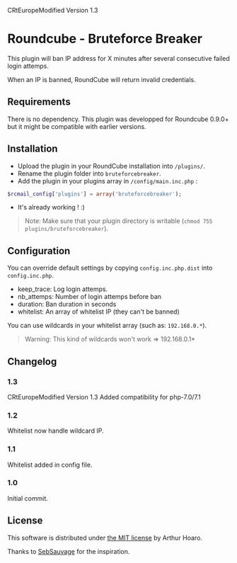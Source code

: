 CRtEuropeModified Version 1.3

# Roundcube - Bruteforce Breaker

This plugin will ban IP address for X minutes after several consecutive failed login attemps.

When an IP is banned, RoundCube will return invalid credentials.

## Requirements

There is no dependency. This plugin was developped for Roundcube 0.9.0+ but it might be compatible with earlier versions.

## Installation

 * Upload the plugin in your RoundCube installation into `/plugins/`.
 * Rename the plugin folder into `bruteforcebreaker`.
 * Add the plugin in your plugins array in `/config/main.inc.php` :
 
```php
$rcmail_config['plugins'] = array('bruteforcebreaker');
```
 * It's already working ! :)

> Note: Make sure that your plugin directory is writable (`chmod 755 plugins/bruteforcebreaker`).

## Configuration

You can override default settings by copying `config.inc.php.dist` into `config.inc.php`.

 * keep_trace: Log login attemps.
 * nb_attemps: Number of login attemps before ban
 * duration: Ban duration in seconds
 * whitelist: An array of whitelist IP (they can't be banned)

You can use wildcards in your whitelist array (such as: `192.168.0.*`).

> Warning: This kind of wildcards won't work => 192.168.0.1*

## Changelog

### 1.3
CRtEuropeModified Version 1.3
Added compatibility for php-7.0/7.1

### 1.2

Whitelist now handle wildcard IP.

### 1.1

Whitelist added in config file.

### 1.0

Initial commit.

## License

This software is distributed under [the MIT license](http://git.hoa.ro/arthur/rc-plugin-bruteforce-breaker/blob/master/LICENSE.md) by Arthur Hoaro.

Thanks to [SebSauvage](https://github.com/sebsauvage/) for the inspiration.